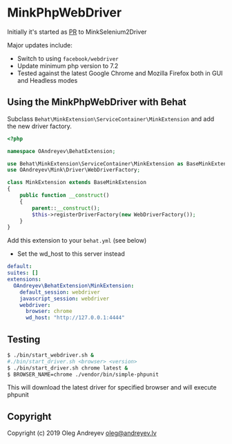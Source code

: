 MinkPhpWebDriver
=================================

Initially it's started as [PR](https://github.com/minkphp/MinkSelenium2Driver/pull/304) to MinkSelenium2Driver

Major updates include:
 - Switch to using `facebook/webdriver`
 - Update minimum php version to 7.2
 - Tested against the latest Google Chrome and Mozilla Firefox both in GUI and Headless modes

## Using the MinkPhpWebDriver with Behat

Subclass `Behat\MinkExtension\ServiceContainer\MinkExtension` and add the new driver factory.

```php
<?php

namespace OAndreyev\BehatExtension;

use Behat\MinkExtension\ServiceContainer\MinkExtension as BaseMinkExtension;
use OAndreyev\Mink\Driver\WebDriverFactory;

class MinkExtension extends BaseMinkExtension
{
    public function __construct()
    {
        parent::__construct();
        $this->registerDriverFactory(new WebDriverFactory());
    }
}
```

Add this extension to your `behat.yml` (see below)

- Set the wd_host to this server instead 
```yaml
default:
suites: []
extensions:
  OAndreyev\BehatExtension\MinkExtension:
    default_session: webdriver
    javascript_session: webdriver
    webdriver:
      browser: chrome
      wd_host: "http://127.0.0.1:4444"
```
## Testing

```bash
$ ./bin/start_webdriver.sh &
#./bin/start_driver.sh <browser> <version>
$ ./bin/start_driver.sh chrome latest &
$ BROWSER_NAME=chrome ./vendor/bin/simple-phpunit
```

This will download the latest driver for specified browser and will execute phpunit

## Copyright

Copyright (c) 2019 Oleg Andreyev <oleg@andreyev.lv>
